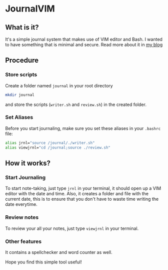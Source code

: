 # JournalVIM

## What is it?
It's a simple journal system that makes use of VIM editor and Bash. I wanted to have something that is
minimal and secure. Read more about it in [my blog](https://megacolorboy.com/posts/keep-a-programming-journal-using-vim-and-bash/)

## Procedure

### Store scripts
Create a folder named `journal` in your root directory
```bash
mkdir journal
```
and store the scripts (`writer.sh` and `review.sh`) in the created folder.

### Set Aliases
Before you start journaling, make sure you set these aliases in your `.bashrc` file:
```bash
alias jrnl="source /journal/./writer.sh"
alias viewjrnl="cd /journal;source ./review.sh"
```

## How it works?
### Start Journaling
To start note-taking, just type `jrnl` in your terminal, it should open up a VIM editor with the date and
time. Also, it creates a folder and file with the current date, this is to ensure that you don't have to waste time writing the date everytime.

### Review notes
To review your all your notes, just type `viewjrnl` in your terminal.

### Other features
It contains a spellchecker and word counter as well.

Hope you find this simple tool useful!
